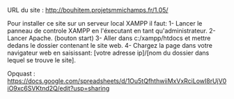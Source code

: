 URL du site : http://bouhitem.projetsmmichamps.fr/1.05/

Pour installer ce site sur un serveur local XAMPP il faut:
1- Lancer le panneau de controle XAMPP en l'éxecutant en tant qu'administrateur.
2- Lancer Apache. (bouton start)
3- Aller dans c:/xampp/htdocs et mettre dedans le dossier contenant le site web.
4- Chargez la page dans votre navigateur web en saisissant:
[votre adresse ip]/[nom du dossier dans lequel se trouve le site].

Opquast : https://docs.google.com/spreadsheets/d/1Ou5tQfhthwiiMxVxRciLowI8rUjV0iO9xc6SVKtnd2Q/edit?usp=sharing